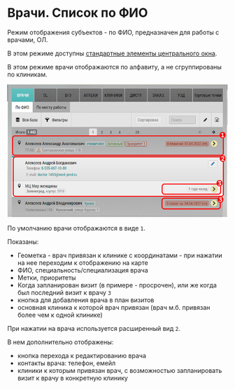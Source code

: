 # Врачи. Список по ФИО

Режим отображения субъектов - по ФИО, предназначен для работы с врачами, ОЛ.

В этом режиме доступны [стандартные элементы центрального окна](rep-planning-central-block.html).


В этом режиме врачи отображаются по алфавиту, а не сгруппированы по клиникам.

![](../images/rep-planning-central-block-subjects-fio.png)

По умолчанию врачи отображаются в виде `1`.

Показаны:

  - Геометка - врач привязан к клинике с координатами - при нажатии на нее переходим к отображению на карте
  - ФИО, специальность/специализация врача
  - Метки, приоритеты
  - Когда запланирован визит (в примере - просрочен), или же когда был последний визит к врачу `3`
  - кнопка для добавления врача в план визитов
  - основная клиника к которой врач привязан (врач м.б. привязан более чем к одной клинике)
  
При нажатии на врача используется расширенный вид `2`.

В нем дополнительно отображены:

  - кнопка перехода к редактированию врача
  - контакты врача: телефон, емейл
  - клиники к которым привязан врач, с возможностью запланировать визит к врачу в конкретную клинику
